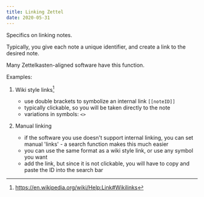 ```yaml
---
title: Linking Zettel
date: 2020-05-31
---
```


Specifics on linking notes.

Typically, you give each note a unique identifier, and create a link to the desired note.

Many Zettelkasten-aligned software have this function.

Examples:

1. Wiki style links[^1]
    - use double brackets to symbolize an internal link `[[noteID]]`
    - typically clickable, so you will be taken directly to the note
    - variations in symbols: `<>`

2. Manual linking
    - if the software you use doesn't support internal linking, you can set manual 'links' - a search function makes this much easier
    - you can use the same format as a wiki style link, or use any symbol you want
    - add the link, but since it is not clickable, you will have to copy and paste the ID into the search bar

[^1]: <https://en.wikipedia.org/wiki/Help:Link#Wikilinks>